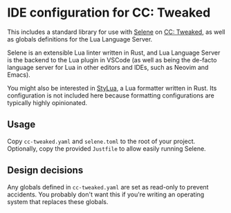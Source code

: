 # IDE configuration for CC: Tweaked

This includes a standard library for use with [Selene](https://kampfkarren.github.io/selene/selene.html) on [CC: Tweaked](https://computercraft.cc), as well as globals definitions for the Lua Language Server.

Selene is an extensible Lua linter written in Rust, and Lua Language Server is the backend to the Lua plugin in VSCode (as well as being the de-facto language server for Lua in other editors and IDEs, such as Neovim and Emacs).

You might also be interested in [StyLua](https://github.com/JohnnyMorganz/StyLua), a Lua formatter written in Rust. Its configuration is not included here because formatting configurations are typically highly opinionated.
## Usage

Copy `cc-tweaked.yaml` and `selene.toml` to the root of your project.
Optionally, copy the provided `Justfile` to allow easily running Selene.

## Design decisions

Any globals defined in `cc-tweaked.yaml` are set as read-only to prevent accidents.
You probably don't want this if you're writing an operating system that replaces these globals.
